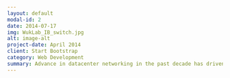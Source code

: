 ```yaml
---
layout: default
modal-id: 2
date: 2014-07-17
img: WukLab_IB_switch.jpg
alt: image-alt
project-date: April 2014
client: Start Bootstrap
category: Web Development
summary: Advance in datacenter networking in the past decade has driven a sea change in the way datacenters are organized and managed. We are exploring various datacenter networking issues from the systems perspective. Currently, we are interested in low-latency, RDMA-based network systems.
---
```

